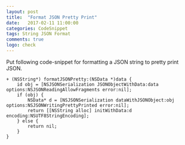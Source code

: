 ```yaml
---
layout: post
title:  "Format JSON Pretty Print"
date:   2017-02-11 11:00:00
categories: CodeSnippet
tags: String JSON Format
comments: true
logo: check
---
```


Put following code-snippet for formatting a JSON string to pretty print JSON.

```objc
+ (NSString*) formatJSONPretty:(NSData *)data {
    id obj = [NSJSONSerialization JSONObjectWithData:data options:NSJSONReadingAllowFragments error:nil];
    if (obj) {
        NSData* d = [NSJSONSerialization dataWithJSONObject:obj options:NSJSONWritingPrettyPrinted error:nil];
        return [[NSString alloc] initWithData:d encoding:NSUTF8StringEncoding];
    } else {
        return nil;
    }
}
```

